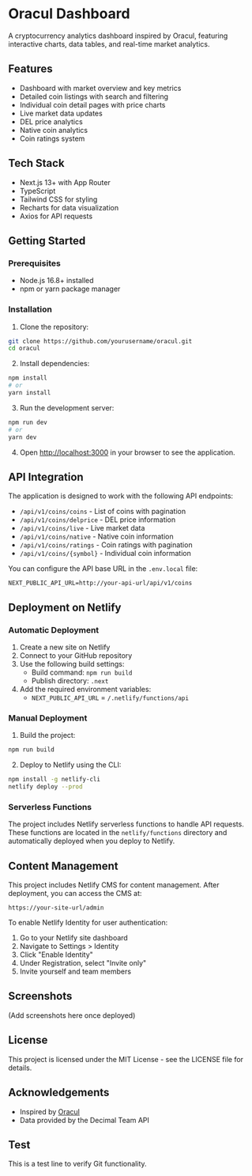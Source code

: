 # Oracul Dashboard

A cryptocurrency analytics dashboard inspired by Oracul, featuring interactive charts, data tables, and real-time market analytics.

## Features

- Dashboard with market overview and key metrics
- Detailed coin listings with search and filtering
- Individual coin detail pages with price charts
- Live market data updates
- DEL price analytics
- Native coin analytics
- Coin ratings system

## Tech Stack

- Next.js 13+ with App Router
- TypeScript
- Tailwind CSS for styling
- Recharts for data visualization
- Axios for API requests

## Getting Started

### Prerequisites

- Node.js 16.8+ installed
- npm or yarn package manager

### Installation

1. Clone the repository:

```bash
git clone https://github.com/yourusername/oracul.git
cd oracul
```

2. Install dependencies:

```bash
npm install
# or
yarn install
```

3. Run the development server:

```bash
npm run dev
# or
yarn dev
```

4. Open [http://localhost:3000](http://localhost:3000) in your browser to see the application.

## API Integration

The application is designed to work with the following API endpoints:

- `/api/v1/coins/coins` - List of coins with pagination
- `/api/v1/coins/delprice` - DEL price information
- `/api/v1/coins/live` - Live market data
- `/api/v1/coins/native` - Native coin information
- `/api/v1/coins/ratings` - Coin ratings with pagination
- `/api/v1/coins/{symbol}` - Individual coin information

You can configure the API base URL in the `.env.local` file:

```
NEXT_PUBLIC_API_URL=http://your-api-url/api/v1/coins
```

## Deployment on Netlify

### Automatic Deployment

1. Create a new site on Netlify
2. Connect to your GitHub repository
3. Use the following build settings:
   - Build command: `npm run build`
   - Publish directory: `.next`
4. Add the required environment variables:
   - `NEXT_PUBLIC_API_URL` = `/.netlify/functions/api`

### Manual Deployment

1. Build the project:

```bash
npm run build
```

2. Deploy to Netlify using the CLI:

```bash
npm install -g netlify-cli
netlify deploy --prod
```

### Serverless Functions

The project includes Netlify serverless functions to handle API requests. These functions are located in the `netlify/functions` directory and automatically deployed when you deploy to Netlify.

## Content Management

This project includes Netlify CMS for content management. After deployment, you can access the CMS at:

```
https://your-site-url/admin
```

To enable Netlify Identity for user authentication:

1. Go to your Netlify site dashboard
2. Navigate to Settings > Identity
3. Click "Enable Identity"
4. Under Registration, select "Invite only"
5. Invite yourself and team members

## Screenshots

(Add screenshots here once deployed)

## License

This project is licensed under the MIT License - see the LICENSE file for details.

## Acknowledgements

- Inspired by [Oracul](https://app.oracul.io)
- Data provided by the Decimal Team API

## Test

This is a test line to verify Git functionality. 
